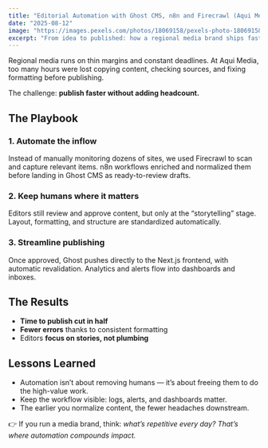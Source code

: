 ```yaml
---
title: "Editorial Automation with Ghost CMS, n8n and Firecrawl (Aqui Media)"
date: "2025-08-12"
image: "https://images.pexels.com/photos/18069158/pexels-photo-18069158.png"
excerpt: "From idea to published: how a regional media brand ships faster with a fully automated editorial pipeline."
---
```


Regional media runs on thin margins and constant deadlines. At Aqui Media, too many hours were lost copying content, checking sources, and fixing formatting before publishing.  

The challenge: **publish faster without adding headcount.**

## The Playbook

### 1. Automate the inflow
Instead of manually monitoring dozens of sites, we used Firecrawl to scan and capture relevant items. n8n workflows enriched and normalized them before landing in Ghost CMS as ready-to-review drafts.

### 2. Keep humans where it matters
Editors still review and approve content, but only at the “storytelling” stage. Layout, formatting, and structure are standardized automatically.

### 3. Streamline publishing
Once approved, Ghost pushes directly to the Next.js frontend, with automatic revalidation. Analytics and alerts flow into dashboards and inboxes.

## The Results

- **Time to publish cut in half**  
- **Fewer errors** thanks to consistent formatting  
- Editors **focus on stories, not plumbing**  

## Lessons Learned

- Automation isn’t about removing humans — it’s about freeing them to do the high-value work.  
- Keep the workflow visible: logs, alerts, and dashboards matter.  
- The earlier you normalize content, the fewer headaches downstream.  

👉 If you run a media brand, think: *what’s repetitive every day? That’s where automation compounds impact.*
